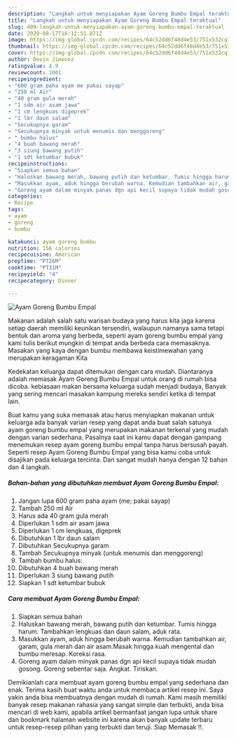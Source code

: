 ```yaml
---
description: "Langkah untuk menyiapakan Ayam Goreng Bumbu Empal teraktual"
title: "Langkah untuk menyiapakan Ayam Goreng Bumbu Empal teraktual"
slug: 409-langkah-untuk-menyiapakan-ayam-goreng-bumbu-empal-teraktual
date: 2020-08-17T16:12:51.871Z
image: https://img-global.cpcdn.com/recipes/64c52dd6f48d4e53/751x532cq70/ayam-goreng-bumbu-empal-foto-resep-utama.jpg
thumbnail: https://img-global.cpcdn.com/recipes/64c52dd6f48d4e53/751x532cq70/ayam-goreng-bumbu-empal-foto-resep-utama.jpg
cover: https://img-global.cpcdn.com/recipes/64c52dd6f48d4e53/751x532cq70/ayam-goreng-bumbu-empal-foto-resep-utama.jpg
author: Devin Jimenez
ratingvalue: 4.9
reviewcount: 1001
recipeingredient:
- "600 gram paha ayam me pakai sayap"
- "250 ml Air"
- "40 gram gula merah"
- "1 sdm air asam jawa"
- "1 cm lengkuas digeprek"
- "1 lbr daun salam"
- "Secukupnya garam"
- "Secukupnya minyak untuk menumis dan menggoreng"
- " bumbu halus"
- "4 buah bawang merah"
- "3 siung bawang putih"
- "1 sdt ketumbar bubuk"
recipeinstructions:
- "Siapkan semua bahan"
- "Haluskan bawang merah, bawang putih dan ketumbar. Tumis hingga harum. Tambahkan lengkuas dan daun salam, aduk rata."
- "Masukkan ayam, aduk hingga berubah warna. Kemudian tambahkan air, garam, gula merah dan air asam.Masak hingga kuah mengental dan bumbu meresap. Koreksi rasa."
- "Goreng ayam dalam minyak panas dgn api kecil supaya tidak mudah gosong. Goreng sebentar saja. Angkat. Tiriskan."
categories:
- Recipe
tags:
- ayam
- goreng
- bumbu

katakunci: ayam goreng bumbu 
nutrition: 156 calories
recipecuisine: American
preptime: "PT26M"
cooktime: "PT31M"
recipeyield: "4"
recipecategory: Dinner

---
```



![Ayam Goreng Bumbu Empal](https://img-global.cpcdn.com/recipes/64c52dd6f48d4e53/751x532cq70/ayam-goreng-bumbu-empal-foto-resep-utama.jpg)

Makanan adalah salah satu warisan budaya yang harus kita jaga karena setiap daerah memiliki keunikan tersendiri, walaupun namanya sama tetapi bentuk dan aroma yang berbeda, seperti ayam goreng bumbu empal yang kami tulis berikut mungkin di tempat anda berbeda cara memasaknya. Masakan yang kaya dengan bumbu membawa keistimewahan yang merupakan keragaman Kita

Kedekatan keluarga dapat ditemukan dengan cara mudah. Diantaranya adalah memasak Ayam Goreng Bumbu Empal untuk orang di rumah bisa dicoba. kebiasaan makan bersama keluarga sudah menjadi budaya, Banyak yang sering mencari masakan kampung mereka sendiri ketika di tempat lain.



Buat kamu yang suka memasak atau harus menyiapkan makanan untuk keluarga ada banyak varian resep yang dapat anda buat salah satunya ayam goreng bumbu empal yang merupakan makanan terkenal yang mudah dengan varian sederhana. Pasalnya saat ini kamu dapat dengan gampang menemukan resep ayam goreng bumbu empal tanpa harus bersusah payah.
Seperti resep Ayam Goreng Bumbu Empal yang bisa kamu coba untuk disajikan pada keluarga tercinta. Dan sangat mudah hanya dengan 12 bahan dan 4 langkah.


<!--inarticleads1-->

##### Bahan-bahan yang dibutuhkan membuat Ayam Goreng Bumbu Empal:

1. Jangan lupa 600 gram paha ayam (me; pakai sayap)
1. Tambah 250 ml Air
1. Harus ada 40 gram gula merah
1. Diperlukan 1 sdm air asam jawa
1. Diperlukan 1 cm lengkuas, digeprek
1. Dibutuhkan 1 lbr daun salam
1. Dibutuhkan Secukupnya garam
1. Tambah Secukupnya minyak (untuk menumis dan menggoreng)
1. Tambah  bumbu halus:
1. Dibutuhkan 4 buah bawang merah
1. Diperlukan 3 siung bawang putih
1. Siapkan 1 sdt ketumbar bubuk




<!--inarticleads2-->

##### Cara membuat  Ayam Goreng Bumbu Empal:

1. Siapkan semua bahan
1. Haluskan bawang merah, bawang putih dan ketumbar. Tumis hingga harum. Tambahkan lengkuas dan daun salam, aduk rata.
1. Masukkan ayam, aduk hingga berubah warna. Kemudian tambahkan air, garam, gula merah dan air asam.Masak hingga kuah mengental dan bumbu meresap. Koreksi rasa.
1. Goreng ayam dalam minyak panas dgn api kecil supaya tidak mudah gosong. Goreng sebentar saja. Angkat. Tiriskan.




Demikianlah cara membuat ayam goreng bumbu empal yang sederhana dan enak. Terima kasih buat waktu anda untuk membaca artikel resep ini. Saya yakin anda bisa membuatnya dengan mudah di rumah. Kami masih memiliki banyak resep makanan rahasia yang sangat simple dan terbukti, anda bisa mencari di web kami, apabila artikel bermanfaat jangan lupa untuk share dan bookmark halaman website ini karena akan banyak update terbaru untuk resep-resep pilihan yang terbukti dan teruji. Siap Memasak !!. 
